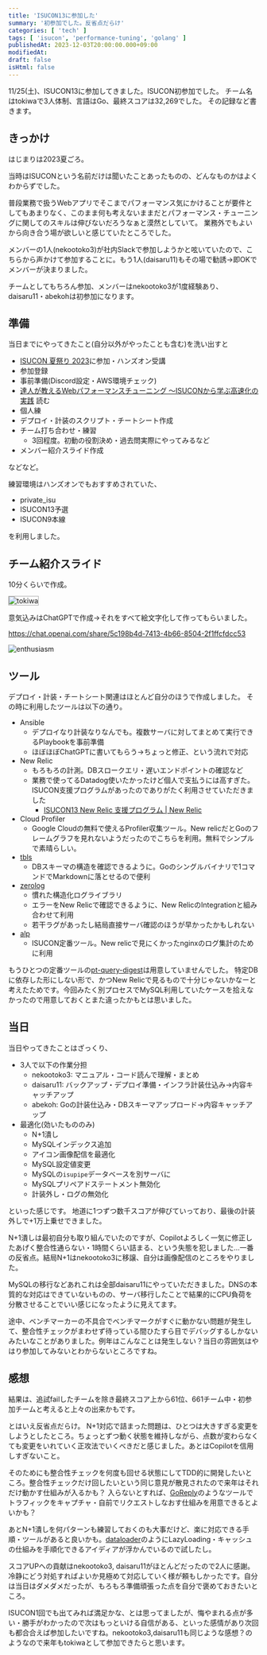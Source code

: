 ```yaml
---
title: 'ISUCON13に参加した'
summary: '初参加でした。反省点だらけ'
categories: [ 'tech' ]
tags: [ 'isucon', 'performance-tuning', 'golang' ]
publishedAt: 2023-12-03T20:00:00.000+09:00
modifiedAt:
draft: false
isHtml: false
---
```


11/25(土)、ISUCON13に参加してきました。ISUCON初参加でした。
チーム名はtokiwaで3人体制、言語はGo、最終スコアは32,269でした。
その記録など書きます。

## きっかけ

はじまりは2023夏ごろ。

当時はISUCONという名前だけは聞いたことあったものの、どんなものかはよくわからずでした。

普段業務で扱うWebアプリでそこまでパフォーマンス気にかけることが要件としてもあまりなく、このまま何も考えないままだとパフォーマンス・チューニングに関してのスキルは伸びないだろうなぁと漠然としていて。
業務外でもよいから向き合う場が欲しいと感じていたところでした。

メンバーの1人(nekootoko3)が社内Slackで参加しようかと呟いていたので、こちらから声かけて参加することに。もう1人(daisaru11)もその場で勧誘→即OKでメンバーが決まりました。

チームとしてもちろん参加、メンバーはnekootoko3が1度経験あり、daisaru11・abekohは初参加になります。

## 準備

当日までにやってきたこと(自分以外がやったことも含む)を洗い出すと

- [ISUCON 夏祭り 2023](https://isucon.connpass.com/event/288820/)に参加・ハンズオン受講
- 参加登録
- 事前準備(Discord設定・AWS環境チェック)
- [達人が教えるWebパフォーマンスチューニング 〜ISUCONから学ぶ高速化の実践](https://gihyo.jp/book/2022/978-4-297-12846-3) 読む
- 個人練
- デプロイ・計装のスクリプト・チートシート作成
- チーム打ち合わせ・練習
  - 3回程度。初動の役割決め・過去問実際にやってみるなど
- メンバー紹介スライド作成

などなど。

練習環境はハンズオンでもおすすめされていた、

- private_isu
- ISUCON13予選
- ISUCON9本線

を利用しました。

## チーム紹介スライド

10分くらいで作成。

<img style="border: 1px solid #aaaaaa;" alt="tokiwa" src="/assets/isucon13_tokiwa.png"/>


意気込みはChatGPTで作成→それをすべて絵文字化して作ってもらいました。

https://chat.openai.com/share/5c198b4d-7413-4b66-8504-2f1ffcfdcc53

![enthusiasm](/assets/tokiwa_enthusiasm_chatgpt.png)

## ツール

デプロイ・計装・チートシート関連はほとんど自分のほうで作成しました。
その時に利用したツールは以下の通り。

- Ansible
  - デプロイなり計装なりなんでも。複数サーバに対してまとめて実行できるPlaybookを事前準備
  - ほぼほぼChatGPTに書いてもらう→ちょっと修正、という流れで対応
- New Relic
  - もろもろの計測。DBスロークエリ・遅いエンドポイントの確認など
  - 業務で使ってるDatadog使いたかったけど個人で支払うには高すぎた。ISUCON支援プログラムがあったのでありがたく利用させていただきました
    - [ISUCON13 New Relic 支援プログラム | New Relic](https://newrelic.com/jp/blog/nerd-life/isucon13)
- Cloud Profiler
  - Google Cloudの無料で使えるProfiler収集ツール。New relicだとGoのフレームグラフを見れないようだったのでこちらを利用。無料でシンプルで素晴らしい。
- [tbls](https://github.com/k1LoW/tbls)
  - DBスキーマの構造を確認できるように。Goのシングルバイナリで1コマンドでMarkdownに落とせるので便利
- [zerolog](https://github.com/rs/zerolog)
  - 慣れた構造化ログライブラリ
  - エラーをNew Relicで確認できるように、New RelicのIntegrationと組み合わせて利用
  - 若干ラグがあったし結局直接サーバ確認のほうが早かったかもしれない
- [alp](https://github.com/tkuchiki/alp)
  - ISUCON定番ツール。New relicで見にくかったnginxのログ集計のために利用

もうひとつの定番ツールの[pt-query-digest](https://docs.percona.com/percona-toolkit/pt-query-digest.html)は用意していませんでした。
特定DBに依存した形にしない形で、かつNew Relicで見るもので十分じゃないかなーと考えたためです。今回みたく別プロセスでMySQL利用していたケースを拾えなかったので用意しておくとまた違ったかもとは思いました。

## 当日

当日やってきたことはざっくり、

- 3人で以下の作業分担
  - nekootoko3: マニュアル・コード読んで理解・まとめ
  - daisaru11: バックアップ・デプロイ準備・インフラ計装仕込み→内容キャッチアップ
  - abekoh: Goの計装仕込み・DBスキーマアップロード→内容キャッチアップ
- 最適化(効いたもののみ)
  - N+1潰し
  - MySQLインデックス追加
  - アイコン画像配信を最適化
  - MySQL設定値変更
  - MySQLの`isupipe`データベースを別サーバに
  - MySQLプリペアドステートメント無効化
  - 計装外し・ログの無効化

といった感じです。
地道に1つずつ数千スコアが伸びていっており、最後の計装外しで+1万上乗せできました。

N+1潰しは最初自分も取り組んでいたのですが、Copilotよろしく一気に修正したあげく整合性通らない・1時間くらい詰まる、という失態を犯しました…一番の反省点。結局N+1はnekootoko3に移譲、自分は画像配信のところをやりました。

MySQLの移行などあれこれは全部daisaru11にやっていただきました。DNSの本質的な対応はできていないものの、サーバ移行したことで結果的にCPU負荷を分散させることでいい感じになったように見えてます。

途中、ベンチマーカーの不具合でベンチマークがすぐに動かない問題が発生して、整合性チェックがまわせず待っている間ひたすら目でデバッグするしかないみたいなことがありました。例年はこんなことは発生しない？当日の雰囲気はやはり参加してみないとわからないところですね。

## 感想

結果は、追試failしたチームを除き最終スコア上から61位、661チーム中・初参加チームと考えると上々の出来かもです。

とはいえ反省点だらけ。
N+1対応で詰まった問題は、ひとつは大きすぎる変更をしようとしたところ。ちょっとずつ動く状態を維持しながら、点数が変わらなくても変更をいれていく正攻法でいくべきだと感じました。あとはCopilotを信用しすぎないこと。

そのためにも整合性チェックを何度も回せる状態にしてTDD的に開発したいところ。整合性チェックだけ回したいという同じ意見が散見されたので来年はそれだけ動かす仕組みが入るかも？
入らないとすれば、[GoReply](https://goreplay.org/)のようなツールでトラフィックをキャプチャ・自前でリクエストしなおす仕組みを用意できるとよいかも？

あとN+1潰しを何パターンも練習しておくのも大事だけど、楽に対応できる手順・ツールがあると良いかも。[dataloader](https://github.com/graph-gophers/dataloader)のようにLazyLoading・キャッシュの仕組みを手順化できるアイディアが浮かんでいるので試したし。

スコアUPへの貢献はnekootoko3, daisaru11がほとんどだったので2人に感謝。冷静にどう対処すればよいか見極めて対応していく様が頼もしかったです。自分は当日はダメダメだったが、もろもろ準備頑張った点を自分で褒めておきたいところ。

ISUCON1回でも出てみれば満足かな、とは思ってましたが、悔やまれる点が多い・勝手がわかったので次はもっといける自信がある、といった感情があり次回も都合合えば参加したいですね。nekootoko3,daisaru11も同じような感想？のようなので来年もtokiwaとして参加できたらと思います。

